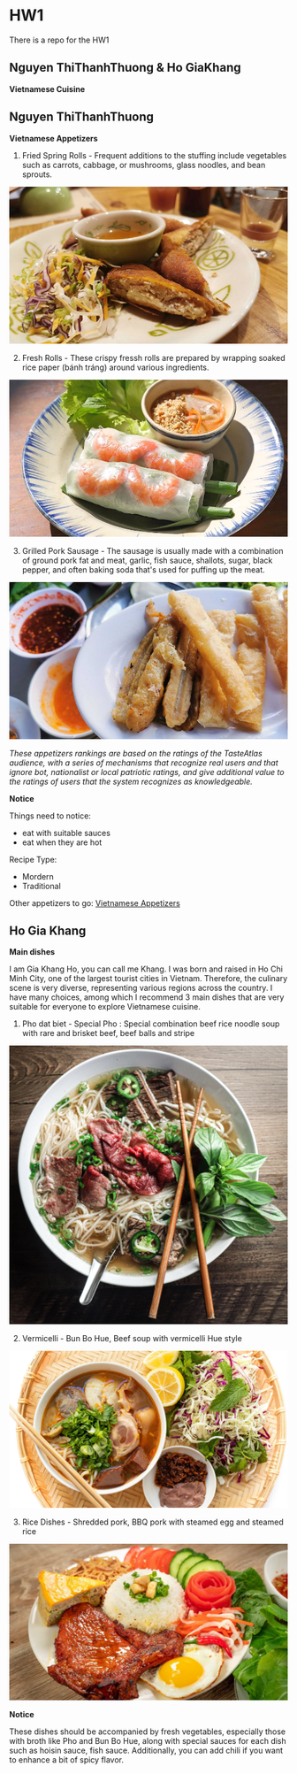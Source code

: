 # HW1
There is a repo for the HW1

## Nguyen ThiThanhThuong & Ho GiaKhang

**Vietnamese Cuisine**

## Nguyen ThiThanhThuong

**Vietnamese Appetizers**

1. Fried Spring Rolls - Frequent additions to the stuffing include vegetables such as carrots, cabbage, or mushrooms, glass noodles, and bean sprouts.

![Appetizers](images/food1.jpeg)

2. Fresh Rolls - These crispy fressh rolls are prepared by wrapping soaked rice paper (bánh tráng) around various ingredients.

![Appetizers](images/food2.jpeg)

3. Grilled Pork Sausage - The sausage is usually made with a combination of ground pork fat and meat, garlic, fish sauce, shallots, sugar, black pepper, and often baking soda that's used for puffing up the meat.

![Appetizers](images/food3.jpeg)

*These appetizers rankings are based on the ratings of the TasteAtlas audience, with a series of mechanisms that recognize real users and that ignore bot, nationalist or local patriotic ratings, and give additional value to the ratings of users that the system recognizes as knowledgeable.*

**Notice**

Things need to notice:
- eat with suitable sauces
- eat when they are hot

Recipe Type: 
- Mordern
- Traditional

Other appetizers to go: 
[Vietnamese Appetizers](https://www.hungryhuy.com/vietnamese/appetizers/)

## Ho Gia Khang

**Main dishes**

I am Gia Khang Ho, you can call me Khang. I was born and raised in Ho Chi Minh City, one of the largest tourist cities in Vietnam. Therefore, the culinary scene is very diverse, representing various regions across the country. I have many choices, among which I recommend 3 main dishes that are very suitable for everyone to explore Vietnamese cuisine.

1. Pho dat biet - Special Pho : Special combination beef rice noodle soup with rare and brisket beef, beef balls and stripe

![FEnder Telecaster](images/food4.jpg)

2. Vermicelli - Bun Bo Hue, Beef soup with vermicelli Hue style

![FEnder Telecaster](images/food5.jpg)

3. Rice Dishes -  Shredded pork, BBQ pork with steamed egg and steamed rice 

![FEnder Telecaster](images/food6.jpg)

**Notice** 

These dishes should be accompanied by fresh vegetables, especially those with broth like Pho and Bun Bo Hue, along with special sauces for each dish such as hoisin sauce, fish sauce. Additionally, you can add chili if you want to enhance a bit of spicy flavor.